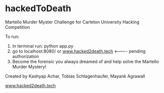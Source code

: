 # hackedToDeath
Martello Murder Myster Challenge for Carleton University Hacking Competition

To run:

1. In terminal run: python app.py
2. go to localhost:8080/ or www.hacked2death.tech <---- pending authorization
3. Become the forensic you always dreamed of and help solve the Martello Murder Mystery!

Created by Kashyap Achar, Tobias Schlagenhaufer, Mayank Agrawall

www.hacked2death.tech
